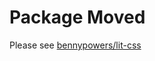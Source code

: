# Package Moved

Please see [bennypowers/lit-css](https://github.com/bennypowers/lit-css/tree/main/packages/lit-css-loader)
